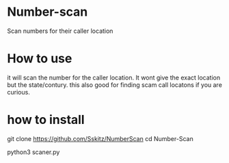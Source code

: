 # Number-scan
Scan numbers for their caller location

# How to use
it will scan the number for the caller location. It wont give the exact location but the state/contury. this also good for finding scam call locatons if you are curious.

# how to install 

git clone https://github.com/Sskitz/NumberScan
cd Number-Scan

python3 scaner.py
